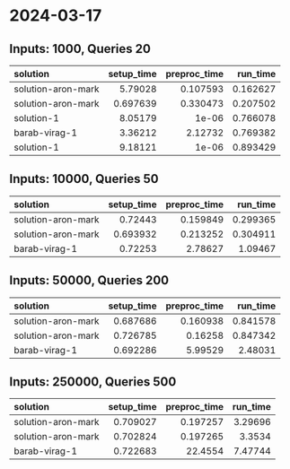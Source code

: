 # 2024-03-17

## Inputs: 1000, Queries 20

| solution           |   setup_time |   preproc_time |   run_time |
|:-------------------|-------------:|---------------:|-----------:|
| solution-aron-mark |     5.79028  |       0.107593 |   0.162627 |
| solution-aron-mark |     0.697639 |       0.330473 |   0.207502 |
| solution-1         |     8.05179  |       1e-06    |   0.766078 |
| barab-virag-1      |     3.36212  |       2.12732  |   0.769382 |
| solution-1         |     9.18121  |       1e-06    |   0.893429 |

## Inputs: 10000, Queries 50

| solution           |   setup_time |   preproc_time |   run_time |
|:-------------------|-------------:|---------------:|-----------:|
| solution-aron-mark |     0.72443  |       0.159849 |   0.299365 |
| solution-aron-mark |     0.693932 |       0.213252 |   0.304911 |
| barab-virag-1      |     0.72253  |       2.78627  |   1.09467  |

## Inputs: 50000, Queries 200

| solution           |   setup_time |   preproc_time |   run_time |
|:-------------------|-------------:|---------------:|-----------:|
| solution-aron-mark |     0.687686 |       0.160938 |   0.841578 |
| solution-aron-mark |     0.726785 |       0.16258  |   0.847342 |
| barab-virag-1      |     0.692286 |       5.99529  |   2.48031  |

## Inputs: 250000, Queries 500

| solution           |   setup_time |   preproc_time |   run_time |
|:-------------------|-------------:|---------------:|-----------:|
| solution-aron-mark |     0.709027 |       0.197257 |    3.29696 |
| solution-aron-mark |     0.702824 |       0.197265 |    3.3534  |
| barab-virag-1      |     0.722683 |      22.4554   |    7.47744 |